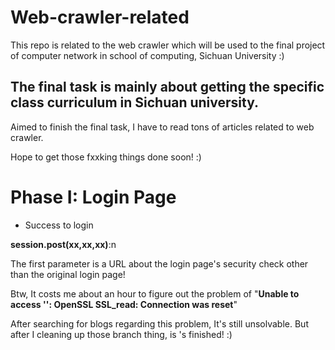 # Web-crawler-related

This repo is related to the web crawler which will be used to the final project of computer network in school of computing, Sichuan University :)

## The final task is mainly about getting the specific class curriculum in Sichuan university.

Aimed to finish the final task, I have to read tons of articles related to web crawler.

Hope to get those fxxking things done soon! :)

# Phase I: Login Page

* Success to login

**session.post(xx,xx,xx)**:n

The first parameter is a URL about the login page's security check other than the original login page!

Btw, It costs me about an hour to figure out the problem of "**Unable to access '': OpenSSL SSL_read: Connection was reset**"

After searching for blogs regarding this problem, It's still unsolvable. But after I cleaning up those branch thing, is 's finished! :) 
